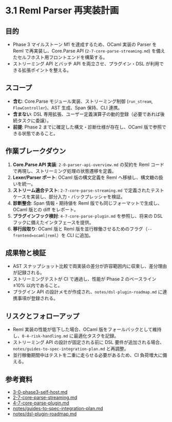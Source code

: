 # 3.1 Reml Parser 再実装計画

## 目的
- Phase 3 マイルストーン M1 を達成するため、OCaml 実装の Parser を Reml で再実装し、Core.Parse API (`2-7-core-parse-streaming.md`) を備えたセルフホスト用フロントエンドを構築する。
- ストリーミング API とバッチ API を両立させ、プラグイン・DSL が利用できる拡張ポイントを整える。

## スコープ
- **含む**: Core.Parse モジュール実装、ストリーミング制御 (`run_stream`, `FlowController`)、AST 生成、Span 保持、CLI 連携。
- **含まない**: DSL 専用拡張、ユーザー定義演算子の動的登録（必要であれば後続タスクに委譲）。
- **前提**: Phase 2 までに確定した構文・診断仕様が存在し、OCaml 版で参照できる状態であること。

## 作業ブレークダウン
1. **Core.Parse API 実装**: `2-0-parser-api-overview.md` の契約を Reml コードで再現し、ストリーミング処理の状態遷移を定義。
2. **Lexer/Parser ポート**: OCaml 版の構文定義を Reml へ移植し、構文糖の扱いを統一。
3. **ストリーム適合テスト**: `2-7-core-parse-streaming.md` で定義されたテストケースを実装し、部分入力・バックプレッシャを検証。
4. **診断整合**: Span 情報・期待値を Reml 版でも同じフォーマットで生成し、OCaml 版との diff をレポート。
5. **プラグインフック検討**: `4-7-core-parse-plugin.md` を参照し、将来の DSL フックに備えたインタフェースを提供。
6. **移行段取り**: OCaml 版と Reml 版を並行稼働させるためのフラグ（`--frontend=ocaml|reml`）を CLI に追加。

## 成果物と検証
- AST スナップショット比較で両実装の差分が許容範囲内に収束し、差分理由が記録される。
- ストリーミングテストが CI で通過し、性能が Phase 2 のベースライン ±10% 以内であること。
- プラグイン API の設計メモが作成され、`notes/dsl-plugin-roadmap.md` に連携事項が登録される。

## リスクとフォローアップ
- Reml 実装の性能が低下した場合、OCaml 版をフォールバックとして維持し、`0-4-risk-handling.md` に最適化タスクを記録。
- ストリーミング API の設計が固定される前に DSL 要件が追加される場合、`notes/guides-to-spec-integration-plan.md` と再調整。
- 並行稼働期間中はテストを二重に走らせる必要があるため、CI 負荷増大に備える。

## 参考資料
- [3-0-phase3-self-host.md](3-0-phase3-self-host.md)
- [2-7-core-parse-streaming.md](../../2-7-core-parse-streaming.md)
- [4-7-core-parse-plugin.md](../../4-7-core-parse-plugin.md)
- [notes/guides-to-spec-integration-plan.md](../../notes/guides-to-spec-integration-plan.md)
- [notes/dsl-plugin-roadmap.md](../../notes/dsl-plugin-roadmap.md)

